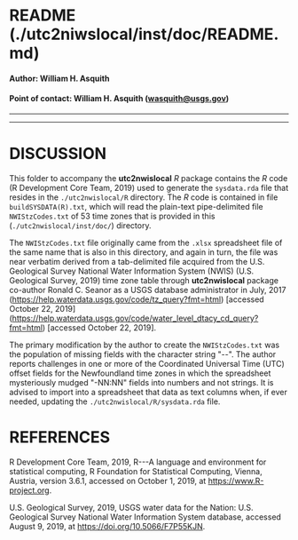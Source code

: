 # README (./utc2niwslocal/inst/doc/README.md)

#### Author:           William H. Asquith
#### Point of contact: William H. Asquith (wasquith@usgs.gov)

***
***

# DISCUSSION

This folder to accompany the **utc2nwislocal** _R_ package contains the _R_ code (R Development Core Team, 2019) used to generate the `sysdata.rda` file that resides in the `./utc2nwislocal/R` directory. The _R_ code is contained in file `buildSYSDATA(R).txt`, which will read the plain-text pipe-delimited file `NWIStzCodes.txt` of 53 time zones that is provided in this (`./utc2nwislocal/inst/doc/`) directory.

The `NWIStzCodes.txt` file originally came from the `.xlsx` spreadsheet file of the same name that is also in this directory, and again in turn, the file was near verbatim derived from a tab-delimited file acquired from the U.S. Geological Survey National Water Information System (NWIS) (U.S. Geological Survey, 2019) time zone table through **utc2nwislocal** package co-author Ronald C. Seanor as a USGS database administrator in July, 2017 (https://help.waterdata.usgs.gov/code/tz_query?fmt=html) [accessed October 22, 2019] (https://help.waterdata.usgs.gov/code/water_level_dtacy_cd_query?fmt=html) [accessed October 22, 2019].

The primary modification by the author to create the `NWIStzCodes.txt` was the population of missing fields with the character string "--". The author reports challenges in one or more of the Coordinated Universal Time (UTC) offset fields for the Newfoundland time zones in which the spreadsheet mysteriously mudged "-NN:NN" fields into numbers and not strings. It is advised to import into a spreadsheet that data as text columns when, if ever needed, updating the `./utc2nwislocal/R/sysdata.rda` file.

# REFERENCES

R Development Core Team, 2019, R---A language and environment for statistical computing, R Foundation for Statistical Computing, Vienna, Austria, version 3.6.1, accessed on October 1, 2019, at https://www.R-project.org.

U.S. Geological Survey, 2019, USGS water data for the Nation: U.S. Geological Survey National Water Information System database, accessed August 9, 2019, at https://doi.org/10.5066/F7P55KJN.
